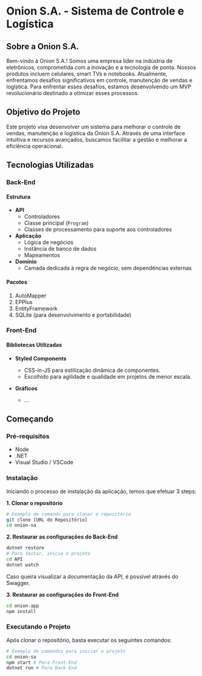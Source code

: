 # Onion S.A. - Sistema de Controle e Logística

## Sobre a Onion S.A.

Bem-vindo à Onion S.A.! Somos uma empresa líder na indústria de eletrônicos, comprometida com a inovação e a tecnologia de ponta. Nossos produtos incluem celulares, smart TVs e notebooks. Atualmente, enfrentamos desafios significativos em controle, manutenção de vendas e logística. Para enfrentar esses desafios, estamos desenvolvendo um MVP revolucionário destinado a otimizar esses processos.

## Objetivo do Projeto

Este projeto visa desenvolver um sistema para melhorar o controle de vendas, manutenção e logística da Onion S.A. Através de uma interface intuitiva e recursos avançados, buscamos facilitar a gestão e melhorar a eficiência operacional.

## Tecnologias Utilizadas

### Back-End

#### Estrutura
- **API**
  - Controladores
  - Classe principal (`Program`)
  - Classes de processamento para suporte aos controladores
- **Aplicação**
  - Lógica de negócios
  - Instância de banco de dados
  - Mapeamentos
- **Domínio**
  - Camada dedicada à regra de negócio, sem dependências externas

#### Pacotes
1. AutoMapper
2. EPPlus
3. EntityFramework
4. SQLite (para desenvolvimento e portabilidade)

### Front-End

#### Bibliotecas Utilizadas
- **Styled Components**
  - CSS-in-JS para estilização dinâmica de componentes.
  - Escolhido para agilidade e qualidade em projetos de menor escala.
 
- **Gráficos**
  - ... 

## Começando

### Pré-requisitos
- Node
- .NET
- Visual Studio / VSCode

### Instalação
Iniciando o processo de instalação da aplicação, temos que efetuar 3 steps:

**1. Clonar o repositório**
```bash
# Exemplo de comando para clonar o repositório
git clone [URL do Repositório]
cd onion-sa
```

**2. Restaurar as configurações do Back-End**
```bash
dotnet restore
# Para testar, inicie o projeto
cd API
dotnet watch
```
Caso queira visualizar a documentação da API, é possível através do Swagger.

**3. Restaurar as configurações do Front-End**
```bash
cd onion-app
npm install
```

### Executando o Projeto
Após clonar o repositório, basta executar os seguintes comandos:
```bash
# Exemplo de comandos para iniciar o projeto
cd onion-sa
npm start # Para Front-End
dotnet run # Para Back-End
```

